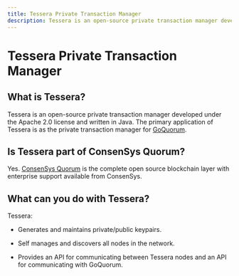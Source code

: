 ```yaml
---
title: Tessera Private Transaction Manager
description: Tessera is an open-source private transaction manager developed under the Apache 2.0 license and written in Java. 
---
```


# Tessera Private Transaction Manager

## What is Tessera?

Tessera is an open-source private transaction manager developed under the Apache 2.0 license and written in Java. 
The primary application of Tessera is as the private transaction manager for [GoQuorum](https://docs.goquorum.consensys.net).

## Is Tessera part of ConsenSys Quorum? 

Yes. [ConsenSys Quorum](https://consensys.net/quorum/developers) is the complete open source blockchain
layer with enterprise support available from ConsenSys.

## What can you do with Tessera?

Tessera: 

* Generates and maintains private/public keypairs.  

* Self manages and discovers all nodes in the network.

* Provides an API for communicating between Tessera nodes and an API for communicating with GoQuorum.

